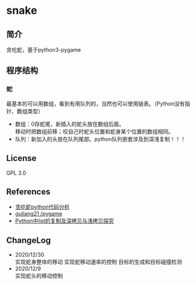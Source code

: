 # snake
## 简介
贪吃蛇，基于python3-pygame
## 程序结构
### 蛇
最基本的可以用数组，看到有用队列的，当然也可以使用链表。（Python没有指针、数组类型）
- 数组：0存蛇尾，新插入的蛇头放在数组后面。  
移动时把数组前移；咬自己时蛇头位置和蛇身某个位置的数组相同。
- 队列：新加入的头放在队列尾部。python队列嵌套涉及到深浅复制！！！
## License
GPL 3.0
## References
- [贪吃蛇python代码分析](https://blog.csdn.net/weixin_41925383/article/details/99938886)
- [ guliang21 /pygame ](https://github.com/guliang21/pygame)
- [Python中list的复制及深拷贝与浅拷贝探究](https://www.cnblogs.com/Black-rainbow/p/9577029.html)

## ChangeLog
- 2020/12/30  
实现蛇身整体的移动
实现蛇移动速率的控制
目标的生成和目标碰撞检测
- 2020/12/9  
实现蛇头的移动控制
